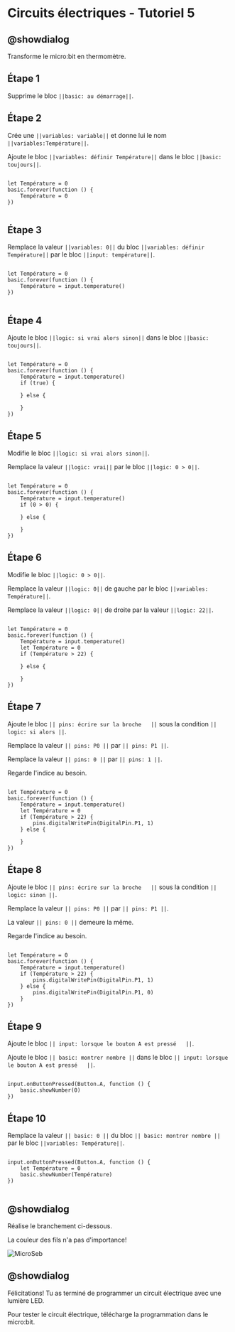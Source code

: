 # Circuits électriques - Tutoriel 5

## @showdialog

Transforme le micro:bit en thermomètre.

## Étape 1

Supprime le bloc ``||basic: au démarrage||``.

## Étape 2

Crée une ``||variables: variable||`` et donne lui le nom ``||variables:Température||``.

Ajoute le bloc ``||variables: définir Température||`` dans le bloc ``||basic: toujours||``.

```blocks

let Température = 0
basic.forever(function () {
    Température = 0
})


```

## Étape 3

Remplace la valeur  ``||variables: 0||`` du bloc ``||variables: définir Température||`` par le bloc ``||input: température||``.

```blocks

let Température = 0
basic.forever(function () {
    Température = input.temperature()
})


```

## Étape 4

Ajoute le bloc  ``||logic: si vrai alors sinon||`` dans le bloc ``||basic: toujours||``.

```blocks

let Température = 0
basic.forever(function () {
    Température = input.temperature()
    if (true) {
    	
    } else {
    	
    }
})

```

## Étape 5

Modifie le bloc ``||logic: si vrai alors sinon||``.

Remplace la valeur ``||logic: vrai||`` par le bloc ``||logic: 0 > 0||``.

```blocks

let Température = 0
basic.forever(function () {
    Température = input.temperature()
    if (0 > 0) {
    	
    } else {
    	
    }
})

```

## Étape 6

Modifie le bloc ``||logic: 0 > 0||``.

Remplace la valeur ``||logic: 0||`` de gauche par le bloc ``||variables: Température||``.

Remplace la valeur ``||logic: 0||`` de droite par la valeur ``||logic: 22||``.


```blocks

let Température = 0
basic.forever(function () {
    Température = input.temperature()
    let Température = 0
    if (Température > 22) {
    	
    } else {
    	
    }
})

```

## Étape 7

Ajoute le bloc ``|| pins: écrire sur la broche   ||`` sous la condition ``|| logic: si alors ||``. 

Remplace la valeur ``|| pins: P0 ||`` par ``|| pins: P1 ||``.

Remplace la valeur ``|| pins: 0 ||`` par ``|| pins: 1 ||``.

Regarde l'indice au besoin.

```blocks

let Température = 0
basic.forever(function () {
    Température = input.temperature()
    let Température = 0
    if (Température > 22) {
        pins.digitalWritePin(DigitalPin.P1, 1)
    } else {
    	
    }
})

```

## Étape 8

Ajoute le bloc ``|| pins: écrire sur la broche   ||`` sous la condition ``|| logic: sinon ||``. 

Remplace la valeur ``|| pins: P0 ||`` par ``|| pins: P1 ||``.

La valeur ``|| pins: 0 ||`` demeure la même.

Regarde l'indice au besoin.

```blocks

let Température = 0
basic.forever(function () {
    Température = input.temperature()
    if (Température > 22) {
        pins.digitalWritePin(DigitalPin.P1, 1)
    } else {
        pins.digitalWritePin(DigitalPin.P1, 0)
    }
})

```

## Étape 9

Ajoute le bloc ``|| input: lorsque le bouton A est pressé   ||``. 

Ajoute le bloc ``|| basic: montrer nombre ||`` dans le bloc ``|| input: lorsque le bouton A est pressé   ||``.

```blocks

input.onButtonPressed(Button.A, function () {
    basic.showNumber(0)
})

```

## Étape 10

Remplace la valeur ``|| basic: 0 ||`` du bloc ``|| basic: montrer nombre ||`` par le bloc ``||variables: Température||``.

```blocks

input.onButtonPressed(Button.A, function () {
    let Température = 0
    basic.showNumber(Température)
})


```

## @showdialog 

Réalise le branchement ci-dessous.

La couleur des fils n'a pas d'importance!

![MicroSeb](https://github.com/sbergeroncp/micro-seb/blob/master/2.png?raw=true)

## @showdialog 

Félicitations! Tu as terminé de programmer un circuit électrique avec une lumière LED.

Pour tester le circuit électrique, télécharge la programmation dans le micro:bit.


